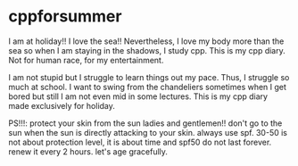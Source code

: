 # cppforsummer
I am at holiday!! I love the sea!! 
Nevertheless, I love my body more than the sea so when I am staying in the shadows, I study cpp. 
This is my cpp diary. Not for human race, for my entertainment.

I am not stupid but I struggle to learn things out my pace. Thus, I struggle so much at school. I want to swing from the chandeliers sometimes when I get bored but still I am not even mid in some lectures. This is my cpp diary made exclusively for holiday.

PS!!!:
protect your skin from the sun ladies and gentlemen!!
don't go to the sun when the sun is directly attacking to your skin. 
always use spf. 30-50 is not about protection level, it is about time and spf50 do not last forever. 
renew it every 2 hours. 
let's age gracefully.
